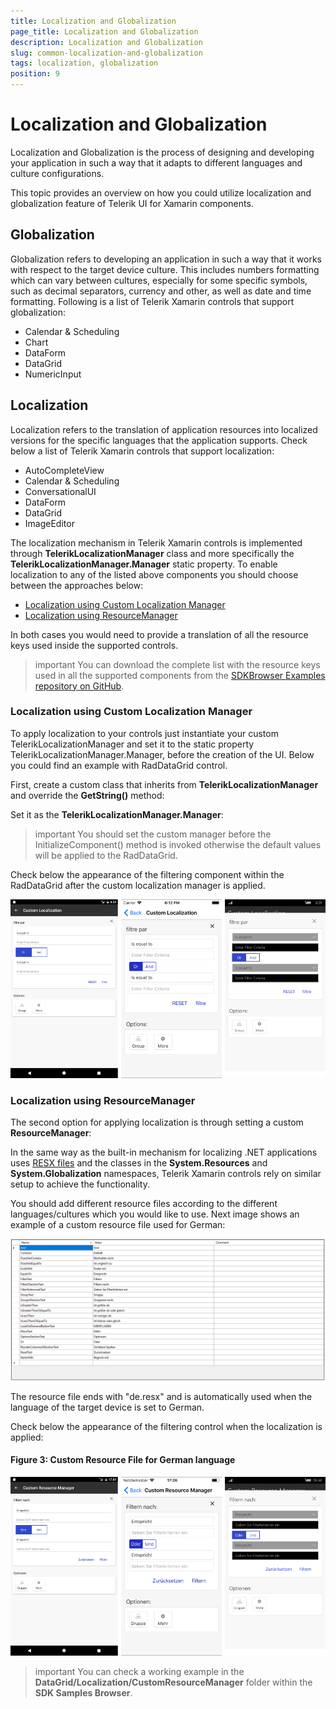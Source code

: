 ```yaml
---
title: Localization and Globalization
page_title: Localization and Globalization
description: Localization and Globalization
slug: common-localization-and-globalization
tags: localization, globalization
position: 9
---
```


# Localization and Globalization

Localization and Globalization is the process of designing and developing your application in such a way that it adapts to different languages and culture configurations. 

This topic provides an overview on how you could utilize localization and globalization feature of Telerik UI for Xamarin components.

## Globalization

Globalization refers to developing an application in such a way that it works with respect to the target device culture. This includes numbers formatting which can vary between cultures, especially for some specific symbols, such as decimal separators, currency and other, as well as date and time formatting. Following is a list of Telerik Xamarin controls that support globalization:

* Calendar &amp; Scheduling
* Chart
* DataForm
* DataGrid
* NumericInput

## Localization

Localization refers to the translation of application resources into localized versions for the specific languages that the application supports. Check below a list of Telerik Xamarin controls that support localization:

* AutoCompleteView
* Calendar &amp; Scheduling
* ConversationalUI
* DataForm
* DataGrid
* ImageEditor

The localization mechanism in Telerik Xamarin controls is implemented through **TelerikLocalizationManager** class and more specifically the **TelerikLocalizationManager.Manager** static property. To enable localization to any of the listed above components you should choose between the approaches below:

* [Localization using Custom Localization Manager](#localization-using-custom-localization-manager)
* [Localization using ResourceManager](#localization-using-resourcemanager)

In both cases you would need to provide a translation of all the resource keys used inside the supported controls.

>important You can download the complete list with the resource keys used in all the supported components from the [SDKBrowser Examples repository on GitHub](https://github.com/telerik/xamarin-forms-sdk/tree/master/XamarinSDK/SDKBrowser/SDKBrowser/LocalizationResources). 

### Localization using Custom Localization Manager

To apply localization to your controls just instantiate your custom TelerikLocalizationManager and set it to the static property TelerikLocalizationManager.Manager, before the creation of the UI. Below you could find an example with RadDataGrid control.

First, create a custom class that inherits from **TelerikLocalizationManager** and override the **GetString()** method:

<snippet id='datagrid-custom-localizationmanager-csharp'/>

Set it as the **TelerikLocalizationManager.Manager**:

<snippet id='datagrid-setting-the-custom-manager-csharp'/>

>important You should set the custom manager before the InitializeComponent() method is invoked otherwise the default values will be applied to the RadDataGrid.

Check below the appearance of the filtering component within the RadDataGrid after the custom localization manager is applied.

![custom localization manager](images/datagrid_localization.png)

### Localization using ResourceManager

The second option for applying localization is through setting a custom **ResourceManager**:

<snippet id='datagrid-setting-the-custom-resource-manager-csharp'/> 

In the same way as the built-in mechanism for localizing .NET applications uses [RESX files](https://docs.microsoft.com/en-us/previous-versions/visualstudio/visual-studio-2008/ekyft91f(v=vs.90)) and the classes in the **System.Resources** and **System.Globalization** namespaces, Telerik Xamarin controls rely on similar setup to achieve the functionality.

You should add different resource files according to the different languages/cultures which you would like to use. Next image shows an example of a custom resource file used for German:

![custom resource file](images/datagrid_resourcesfile.png)

The resource file ends with "de.resx" and is automatically used when the language of the target device is set to German.

Check below the appearance of the filtering control when the localization is applied:

#### Figure 3: Custom Resource File for German language
![custom resource manager](images/datagrid_resourcemanager.png)

>important You can check a working example in the **DataGrid/Localization/CustomResourceManager** folder within the **SDK Samples Browser**.
